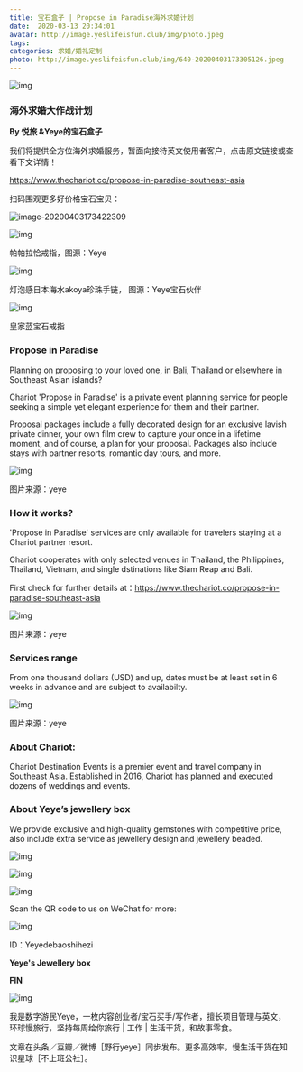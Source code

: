```yaml
---
title: 宝石盒子 | Propose in Paradise海外求婚计划
date:  2020-03-13 20:34:01
avatar: http://image.yeslifeisfun.club/img/photo.jpeg
tags: 
categories: 求婚/婚礼定制
photo: http://image.yeslifeisfun.club/img/640-20200403173305126.jpeg
---
```


![img](http://image.yeslifeisfun.club/img/640-20200403173410564.jpeg)

### 海外求婚大作战计划



**By 悦旅 &Yeye的宝石盒子**



我们将提供全方位海外求婚服务，暂面向接待英文使用者客户，点击原文链接或查看下文详情！

https://www.thechariot.co/propose-in-paradise-southeast-asia



扫码围观更多好价格宝石宝贝：

![image-20200403173422309](http://image.yeslifeisfun.club/img/image-20200403173422309.png)



![img](http://image.yeslifeisfun.club/img/640-20200403173432390.jpeg)

帕帕拉恰戒指，图源：Yeye



![img](http://image.yeslifeisfun.club/img/640-20200403173441225.jpeg)

灯泡感日本海水akoya珍珠手链， 图源：Yeye宝石伙伴



![img](http://image.yeslifeisfun.club/img/640-20200403173448262.jpeg)

皇家蓝宝石戒指



### **Propose in Paradise**



Planning on proposing to your loved one, in Bali, Thailand or elsewhere in Southeast Asian islands? 



Chariot 'Propose in Paradise' is a private event planning service for people seeking a simple yet elegant experience for them and their partner. 



Proposal packages include a fully decorated design for an exclusive lavish private dinner, your own film crew to capture your once in a lifetime moment, and of course, a plan for your proposal. Packages also include stays with partner resorts, romantic day tours, and more.

![img](http://image.yeslifeisfun.club/img/640-20200403173305126.jpeg)

图片来源：yeye



### **How it works?** 



'Propose in Paradise' services are only available for travelers staying at a Chariot partner resort. 



Chariot cooperates with only selected venues in Thailand, the Philippines, Thailand, Vietnam, and single dstinations like Siam Reap and Bali.



First check for further details at：https://www.thechariot.co/propose-in-paradise-southeast-asia

![img](https://mmbiz.qpic.cn/mmbiz_jpg/R4MibUTItVc52xOa48qNPaYfkdeibyibfWA6Y8OYjrJmTLhSBlNdBpNvXYru6vqmu4gff1u5RJIFDqTyV3WXA9Bpg/640?wx_fmt=jpeg&wxfrom=5&wx_lazy=1&wx_co=1)

  图片来源：yeye



### **Services range**



From one thousand dollars (USD) and up, dates must be at least set in 6 weeks in advance and are subject to availabilty.



![img](https://mmbiz.qpic.cn/mmbiz_jpg/R4MibUTItVc52xOa48qNPaYfkdeibyibfWAWgFJIe64xQ1tQ0qtKwLRN3S7ZmJHiaG0C220icicUiah83TpiaibgnXDRRYA/640?wx_fmt=jpeg&wxfrom=5&wx_lazy=1&wx_co=1)

图片来源：yeye





### **About Chariot**:



Chariot Destination Events is a premier event and travel company in Southeast Asia. Established in 2016, Chariot has planned and executed dozens of weddings and events. 

### **About Yeye’s jewellery box**

We provide exclusive and high-quality gemstones with competitive price, also include extra service as jewellery design and jewellery beaded.



![img](https://mmbiz.qpic.cn/mmbiz_png/R4MibUTItVc46WDrqFTTk1N4PV9AGjooaVbIZOy9n6xTibcPSRpM1Gk10h6Pd6HrgHprFQw4F2icMl8vBOic6AtlYA/640?wx_fmt=png&wxfrom=5&wx_lazy=1&wx_co=1)



![img](https://mmbiz.qpic.cn/mmbiz_jpg/R4MibUTItVc7DAGbn2VRicVaEkKyFTq7AZRiaHic62o4tH6ZzICgR9KnSBomxKDokfvVMBQakBzcmeg4pCnggBucibw/640?wx_fmt=jpeg&wxfrom=5&wx_lazy=1&wx_co=1)



![img](https://mmbiz.qpic.cn/mmbiz_jpg/R4MibUTItVc7DAGbn2VRicVaEkKyFTq7AZ6mYgzzt2omqDEHCdibTic2rLB7kehMe2icpIBLpURHxibGtkA1xngzqibfQ/640?wx_fmt=jpeg&wxfrom=5&wx_lazy=1&wx_co=1)



Scan the QR code to us on WeChat for more: 



![img](https://mmbiz.qpic.cn/mmbiz_jpg/R4MibUTItVc7DAGbn2VRicVaEkKyFTq7AZ881xicydpLoMOO4IlrCUQESHicDInGNc4jZpIedjLicCOQxG5K7Xft6sQ/640?wx_fmt=jpeg&wxfrom=5&wx_lazy=1&wx_co=1)

ID：Yeyedebaoshihezi



**Yeye's Jewellery box**





**FIN**

![img](https://mmbiz.qpic.cn/mmbiz_jpg/KXPy3WF0xRHhGFPRNtZ6MkCqCMKicp4iaptQNU0vDwHMh1xofsaSQ76LImVJZ3M7XPgWibb3Px6QeXI4s11gVaoqw/640?wx_fmt=jpeg&wxfrom=5&wx_lazy=1&wx_co=1)





我是数字游民Yeye，一枚内容创业者/宝石买手/写作者，擅长项目管理与英文，环球慢旅行，坚持每周给你旅行 | 工作 | 生活干货，和故事零食。



文章在头条／豆瓣／微博［野行yeye］同步发布。更多高效率，慢生活干货在知识星球［不上班公社］。